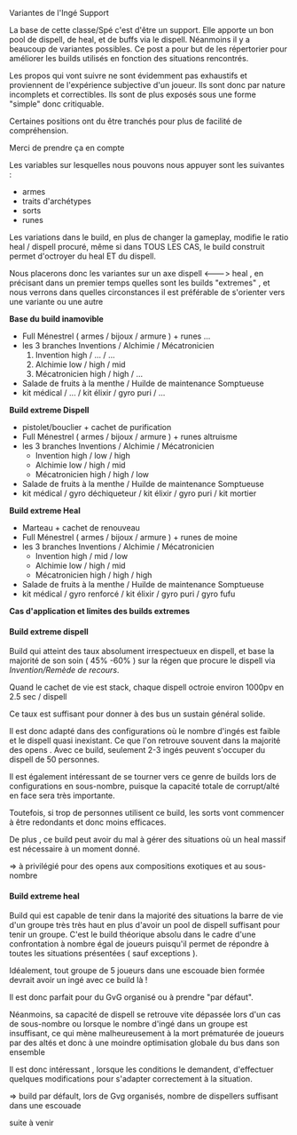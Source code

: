 Variantes de l'Ingé Support

La base de cette classe/Spé c'est d'être un support. Elle apporte un bon pool de dispell, de heal, et de buffs via le dispell. Néanmoins il y a beaucoup de variantes possibles. Ce post a pour but de les répertorier pour améliorer les builds utilisés en fonction des situations rencontrés.

Les propos qui vont suivre ne sont évidemment pas exhaustifs et proviennent de l'expérience subjective d'un joueur. Ils sont donc par nature incomplets et correctibles. Ils sont de plus exposés sous une forme "simple" donc critiquable.

Certaines positions ont du être tranchés pour plus de facilité de compréhension.

Merci de prendre ça en compte

Les variables sur lesquelles nous pouvons nous appuyer sont les suivantes :
- armes
- traits d'archétypes
- sorts
- runes

Les variations dans le build, en plus de changer la gameplay, modifie le ratio heal / dispell procuré, même si dans TOUS LES CAS, le build construit permet d'octroyer du heal ET du dispell.

Nous placerons donc les variantes sur un axe dispell <---> heal , en précisant dans un premier temps quelles sont les builds "extremes" , et nous verrons dans quelles circonstances il est préférable de s'orienter vers une variante ou une autre

**Base du build inamovible**
- Full Ménestrel ( armes / bijoux / armure ) + runes ...
- les 3 branches Inventions / Alchimie / Mécatronicien
	1. Invention high / ... / ...
	2. Alchimie low / high / mid
	3. Mécatronicien high / high / ...
- Salade de fruits à la menthe / Huilde de maintenance Somptueuse
- kit médical / ... / kit élixir / gyro puri / ...

**Build extreme Dispell**
- pistolet/bouclier + cachet de purification
- Full Ménestrel ( armes / bijoux / armure ) + runes altruisme
- les 3 branches Inventions / Alchimie / Mécatronicien
	- Invention high / low / high
	- Alchimie low / high / mid
	- Mécatronicien high / high / low
- Salade de fruits à la menthe / Huilde de maintenance Somptueuse
- kit médical / gyro déchiqueteur / kit élixir / gyro puri / kit mortier

**Build extreme Heal**
- Marteau + cachet de renouveau
- Full Ménestrel ( armes / bijoux / armure ) + runes de moine
- les 3 branches Inventions / Alchimie / Mécatronicien
	- Invention high / mid / low
	- Alchimie low / high / mid
	- Mécatronicien high / high / high
- Salade de fruits à la menthe / Huilde de maintenance Somptueuse
- kit médical / gyro renforcé / kit élixir / gyro puri / gyro fufu

**Cas d'application et limites des builds extremes**

#### Build extreme dispell
Build qui atteint des taux absolument irrespectueux en dispell, et base la majorité de son soin ( 45% -60% ) sur la régen que procure le dispell via _Invention/Remède de recours_.

Quand le cachet de vie est stack, chaque dispell octroie environ 1000pv en 2.5 sec / dispell

Ce taux est suffisant pour donner à des bus un sustain général solide.

Il est donc adapté dans des configurations où le nombre d'ingés est faible et le dispell quasi inexistant. Ce que l'on retrouve souvent dans la majorité des opens . Avec ce build, seulement 2-3 ingés peuvent s'occuper du dispell de 50 personnes.

Il est également intéressant de se tourner vers ce genre de builds lors de configurations en sous-nombre, puisque la capacité totale de corrupt/alté en face sera très importante.

Toutefois, si trop de personnes utilisent ce build, les sorts vont commencer à être redondants et donc moins efficaces.

De plus , ce build peut avoir du mal à gérer des situations où un heal massif est nécessaire à un moment donné.

=> à privilégié pour des opens aux compositions exotiques et au sous-nombre

#### Build extreme heal
Build qui est capable de tenir dans la majorité des situations la barre de vie d'un groupe très très haut en plus d'avoir un pool de dispell suffisant pour tenir un groupe. C'est le build théorique absolu dans le cadre d'une confrontation à nombre égal de joueurs puisqu'il permet de répondre à toutes les situations présentées ( sauf exceptions ).

Idéalement, tout groupe de 5 joueurs dans une escouade bien formée devrait avoir un ingé avec ce build là !

Il est donc parfait pour du GvG organisé ou à prendre "par défaut".

Néanmoins, sa capacité de dispell se retrouve vite dépassée lors d'un cas de sous-nombre ou lorsque le nombre d'ingé dans un groupe est insuffisant, ce qui mène malheureusement à la mort prématurée de joueurs par des altés et donc à une moindre optimisation globale du bus dans son ensemble

Il est donc intéressant , lorsque les conditions le demandent, d'effectuer quelques modifications pour s'adapter correctement à la situation.

=> build par défault, lors de Gvg organisés, nombre de dispellers suffisant dans une escouade

suite à venir
